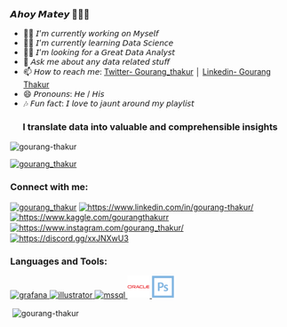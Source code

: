 ### 𝘼𝙝𝙤𝙮 𝙈𝙖𝙩𝙚𝙮 🙋🏻‍♂️

- 🙇🏻 𝘐’𝘮 𝘤𝘶𝘳𝘳𝘦𝘯𝘵𝘭𝘺 𝘸𝘰𝘳𝘬𝘪𝘯𝘨 𝘰𝘯 𝘔𝘺𝘴𝘦𝘭𝘧
- 👨‍💻 𝘐’𝘮 𝘤𝘶𝘳𝘳𝘦𝘯𝘵𝘭𝘺 𝘭𝘦𝘢𝘳𝘯𝘪𝘯𝘨 𝘋𝘢𝘵𝘢 𝘚𝘤𝘪𝘦𝘯𝘤𝘦
- 👨‍💼	 𝘐’𝘮 𝘭𝘰𝘰𝘬𝘪𝘯𝘨 𝘧𝘰𝘳 𝘢 𝘎𝘳𝘦𝘢𝘵 𝘋𝘢𝘵𝘢 𝘈𝘯𝘢𝘭𝘺𝘴𝘵
- 💬 𝘈𝘴𝘬 𝘮𝘦 𝘢𝘣𝘰𝘶𝘵 𝘢𝘯𝘺 𝘥𝘢𝘵𝘢 𝘳𝘦𝘭𝘢𝘵𝘦𝘥 𝘴𝘵𝘶𝘧𝘧
- 📫 𝘏𝘰𝘸 𝘵𝘰 𝘳𝘦𝘢𝘤𝘩 𝘮𝘦: [Twitter- Gourang_thakur](https://twitter.com/gourang_thakur) │ [Linkedin- Gourang Thakur](www.linkedin.com/in/gourang-thakur) 
- 😄 𝘗𝘳𝘰𝘯𝘰𝘶𝘯𝘴: 𝘏𝘦 / 𝘏𝘪𝘴
- 🎶 𝘍𝘶𝘯 𝘧𝘢𝘤𝘵: 𝘐 𝘭𝘰𝘷𝘦 𝘵𝘰 𝘫𝘢𝘶𝘯𝘵 𝘢𝘳𝘰𝘶𝘯𝘥 𝘮𝘺 𝘱𝘭𝘢𝘺𝘭𝘪𝘴𝘵
<h3 align="center">I translate data into valuable and comprehensible insights</h3>

<p align="left"> <img src="https://komarev.com/ghpvc/?username=gourang-thakur&label=Profile%20views&color=0e75b6&style=flat" alt="gourang-thakur" /> </p>

<p align="left"> <a href="https://twitter.com/gourang_thakur" target="blank"><img src="https://img.shields.io/twitter/follow/gourang_thakur?logo=twitter&style=for-the-badge" alt="gourang_thakur" /></a> </p>

<h3 align="left">Connect with me:</h3>
<p align="left">
<a href="https://twitter.com/gourang_thakur" target="blank"><img align="center" src="https://raw.githubusercontent.com/rahuldkjain/github-profile-readme-generator/master/src/images/icons/Social/twitter.svg" alt="gourang_thakur" height="30" width="40" /></a>
<a href="https://linkedin.com/in/https://www.linkedin.com/in/gourang-thakur/" target="blank"><img align="center" src="https://raw.githubusercontent.com/rahuldkjain/github-profile-readme-generator/master/src/images/icons/Social/linked-in-alt.svg" alt="https://www.linkedin.com/in/gourang-thakur/" height="30" width="40" /></a>
<a href="https://kaggle.com/https://www.kaggle.com/gourangthakurr" target="blank"><img align="center" src="https://raw.githubusercontent.com/rahuldkjain/github-profile-readme-generator/master/src/images/icons/Social/kaggle.svg" alt="https://www.kaggle.com/gourangthakurr" height="30" width="40" /></a>
<a href="https://instagram.com/https://www.instagram.com/gourang_thakur/" target="blank"><img align="center" src="https://raw.githubusercontent.com/rahuldkjain/github-profile-readme-generator/master/src/images/icons/Social/instagram.svg" alt="https://www.instagram.com/gourang_thakur/" height="30" width="40" /></a>
<a href="https://discord.gg/https://discord.gg/xxJNXwU3" target="blank"><img align="center" src="https://raw.githubusercontent.com/rahuldkjain/github-profile-readme-generator/master/src/images/icons/Social/discord.svg" alt="https://discord.gg/xxJNXwU3" height="30" width="40" /></a>
</p>

<h3 align="left">Languages and Tools:</h3>
<p align="left"> <a href="https://grafana.com" target="_blank" rel="noreferrer"> <img src="https://www.vectorlogo.zone/logos/grafana/grafana-icon.svg" alt="grafana" width="40" height="40"/> </a> <a href="https://www.adobe.com/in/products/illustrator.html" target="_blank" rel="noreferrer"> <img src="https://www.vectorlogo.zone/logos/adobe_illustrator/adobe_illustrator-icon.svg" alt="illustrator" width="40" height="40"/> </a> <a href="https://www.microsoft.com/en-us/sql-server" target="_blank" rel="noreferrer"> <img src="https://www.svgrepo.com/show/303229/microsoft-sql-server-logo.svg" alt="mssql" width="40" height="40"/> </a> <a href="https://www.oracle.com/" target="_blank" rel="noreferrer"> <img src="https://raw.githubusercontent.com/devicons/devicon/master/icons/oracle/oracle-original.svg" alt="oracle" width="40" height="40"/> </a> <a href="https://www.photoshop.com/en" target="_blank" rel="noreferrer"> <img src="https://raw.githubusercontent.com/devicons/devicon/master/icons/photoshop/photoshop-line.svg" alt="photoshop" width="40" height="40"/> </a> </p>

<p>&nbsp;<img align="center" src="https://github-readme-stats.vercel.app/api?username=gourang-thakur&show_icons=true&locale=en" alt="gourang-thakur" /></p>
